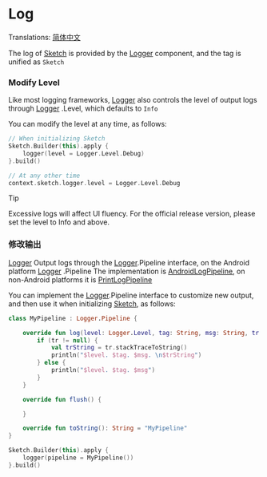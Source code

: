 # Log

Translations: [简体中文](log_zh.md)

The log of [Sketch] is provided by the [Logger] component, and the tag is unified as `Sketch`

### Modify Level

Like most logging frameworks, [Logger] also controls the level of output logs through [Logger]
.Level, which defaults to `Info`

You can modify the level at any time, as follows:

```kotlin
// When initializing Sketch
Sketch.Builder(this).apply {
    logger(level = Logger.Level.Debug)
}.build()

// At any other time
context.sketch.logger.level = Logger.Level.Debug
```

> [!TIP]
> Excessive logs will affect UI fluency. For the official release version, please set the level to
> Info and above.

### 修改输出

[Logger] Output logs through the [Logger].Pipeline interface, on the Android platform [Logger]
.Pipeline
The implementation is [AndroidLogPipeline], on non-Android platforms it is [PrintLogPipeline]

You can implement the [Logger].Pipeline interface to customize new output, and then use it when
initializing [Sketch], as follows:

```kotlin
class MyPipeline : Logger.Pipeline {

    override fun log(level: Logger.Level, tag: String, msg: String, tr: Throwable?) {
        if (tr != null) {
            val trString = tr.stackTraceToString()
            println("$level. $tag. $msg. \n$trString")
        } else {
            println("$level. $tag. $msg")
        }
    }

    override fun flush() {

    }

    override fun toString(): String = "MyPipeline"
}

Sketch.Builder(this).apply {
    logger(pipeline = MyPipeline())
}.build()
```

[Sketch]: ../../sketch-core/src/commonMain/kotlin/com/github/panpf/sketch/Sketch.kt

[Logger]: ../../sketch-core/src/commonMain/kotlin/com/github/panpf/sketch/util/Logger.kt

[AndroidLogPipeline]: ../../sketch-core/src/androidMain/kotlin/com/github/panpf/sketch/util/Logger.android.kt

[PrintLogPipeline]: ../../sketch-core/src/nonAndroidMain/kotlin/com/github/panpf/sketch/util/Logger.nonAndroid.kt